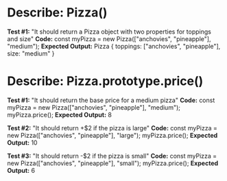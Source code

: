 # Describe: Pizza()

__Test #1:__ "It should return a Pizza object with two properties for toppings and size"
__Code:__ const myPizza = new Pizza(["anchovies", "pineapple"], "medium");
__Expected Output:__ Pizza { toppings: ["anchovies", "pineapple"], size: "medium" }

# Describe: Pizza.prototype.price()

__Test #1:__ "It should return the base price for a medium pizza"
__Code:__
const myPizza = new Pizza(["anchovies", "pineapple"], "medium");
myPizza.price();
__Expected Output:__ 8

__Test #2:__ "It should return +$2 if the pizza is large"
__Code:__
const myPizza = new Pizza(["anchovies", "pineapple"], "large");
myPizza.price();
__Expected Output:__ 10

__Test #3:__ "It should return -$2 if the pizza is small"
__Code:__
const myPizza = new Pizza(["anchovies", "pineapple"], "small");
myPizza.price();
__Expected Output:__ 6